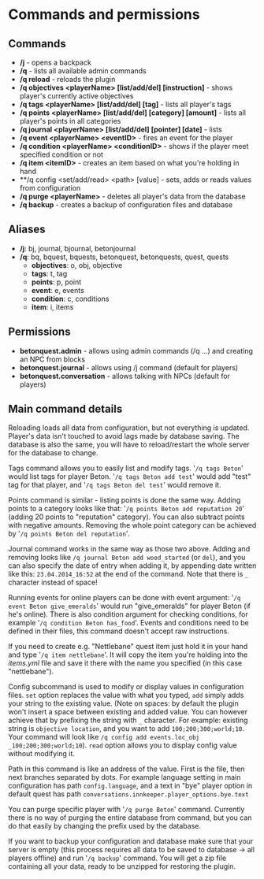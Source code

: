 # Commands and permissions

## Commands

* **/j** - opens a backpack
* **/q** - lists all available admin commands
* **/q reload** - reloads the plugin
* **/q objectives \<playerName\> [list/add/del] [instruction]** - shows player's currently active objectives
* **/q tags \<playerName\> [list/add/del] [tag]** - lists all player's tags
* **/q points \<playerName\> [list/add/del] [category] [amount]** - lists all player's points in all categories
* **/q journal \<playerName\> [list/add/del] [pointer] [date]** - lists 
* **/q event \<playerName\> \<eventID\>** - fires an event for the player
* **/q condition \<playerName\> \<conditionID\>** - shows if the player meet specified condition or not
* **/q item \<itemID\>** - creates an item based on what you're holding in hand
* **/q config \<set/add/read\> \<path\> [value] - sets, adds or reads values from configuration
* **/q purge \<playerName\>** - deletes all player's data from the database
* **/q backup** - creates a backup of configuration files and database

## Aliases

* **/j**: bj, journal, bjournal, betonjournal
* **/q**: bq, bquest, bquests, betonquest, betonquests, quest, quests
    * **objectives**: o, obj, objective
    * **tags**: t, tag
    * **points**: p, point
    * **event**: e, events
    * **condition**: c, conditions
    * **item**: i, items

## Permissions

* **betonquest.admin** - allows using admin commands (/q ...) and creating an NPC from blocks
* **betonquest.journal** - allows using /j command (default for players)
* **betonquest.conversation** - allows talking with NPCs (default for players)

## Main command details

Reloading loads all data from configuration, but not everything is updated. Player's data isn't touched to avoid lags made by database saving. The database is also the same, you will have to reload/restart the whole server for the database to change.

Tags command allows you to easily list and modify tags. '`/q tags Beton`' would list tags for player Beton. '`/q tags Beton add test`' would add "test" tag for that player, and '`/q tags Beton del test`' would remove it.

Points command is similar - listing points is done the same way. Adding points to a category looks like that: '`/q points Beton add reputation 20`' (adding 20 points to "reputation" category). You can also subtract points with negative amounts. Removing the whole point category can be achieved by '`/q points Beton del reputation`'.

Journal command works in the same way as those two above. Adding and removing looks like `/q journal Beton add wood_started` (or `del`), and you can also specify the date of entry when adding it, by appending date written like this: `23.04.2014_16:52` at the end of the command. Note that there is `_` character instead of space!

Running events for online players can be done with event argument: '`/q event Beton give_emeralds`' would run "give_emeralds" for player Beton (if he's online). There is also condition argument for checking conditions, for example '`/q condition Beton has_food`'. Events and conditions need to be defined in their files, this command doesn't accept raw instructions.

If you need to create e.g. "Nettlebane" quest item just hold it in your hand and type '`/q item nettlebane`'. It will copy the item you're holding into the _items.yml_ file and save it there with the name you specified (in this case "nettlebane").

Config subcommand is used to modify or display values in configuration files. `set` option replaces the value with what you typed, `add` simply adds your string to the existing value. (Note on spaces: by default the plugin won't insert a space between existing and added value. You can however achieve that by prefixing the string with `_` character. For example: existing string is `objective location`, and you want to add `100;200;300;world;10`. Your command will look like `/q config add events.loc_obj _100;200;300;world;10`). `read` option allows you to display config value without modifying it.

Path in this command is like an address of the value. First is the file, then next branches separated by dots. For example language setting in main configuration has path `config.language`, and a text in "bye" player option in default quest has path `conversations.innkeeper.player_options.bye.text`

You can purge specific player with '`/q purge Beton`' command. Currently there is no way of purging the entire database from command, but you can do that easily by changing the prefix used by the database.

If you want to backup your configuration and database make sure that your server is empty (this process requires all data to be saved to database -> all players offline) and run '`/q backup`' command. You will get a zip file containing all your data, ready to be unzipped for restoring the plugin.
